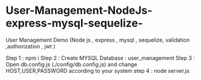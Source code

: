 # User-Management-NodeJs-express-mysql-sequelize-
User Management Demo (Node js , express , mysql , sequelize, validation ,authorization , jwt ) 

Step 1 : npm i 
Step 2 : Create MYSQL Database : user_management
Step 3 : Open db.config.js (./config/db.config.js) and change HOST,USER,PASSWORD according to your system 
step 4 : node server.js


